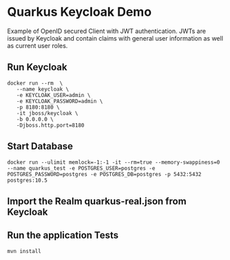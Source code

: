 # Quarkus Keycloak Demo

Example of OpenID secured Client with JWT authentication. JWTs are issued by Keycloak and contain
claims with general user information as well as current user roles.

## Run Keycloak
```
docker run --rm  \
   --name keycloak \
   -e KEYCLOAK_USER=admin \
   -e KEYCLOAK_PASSWORD=admin \
   -p 8180:8180 \
   -it jboss/keycloak \
   -b 0.0.0.0 \
   -Djboss.http.port=8180 
```

## Start Database
```
docker run --ulimit memlock=-1:-1 -it --rm=true --memory-swappiness=0 --name quarkus_test -e POSTGRES_USER=postgres -e POSTGRES_PASSWORD=postgres -e POSTGRES_DB=postgres -p 5432:5432 postgres:10.5
```

## Import the Realm quarkus-real.json from Keycloak

## Run the application Tests
```
mvn install
```

